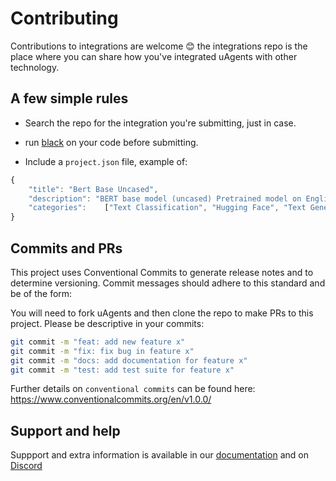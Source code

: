 # Contributing

Contributions to integrations are welcome 😊 the integrations repo is the place where you can share how you've integrated uAgents with other technology.

## A few simple rules

- Search the repo for the integration you're submitting, just in case.

- run [black](https://pypi.org/project/black/) on your code before submitting.

- Include a `project.json` file, example of:

```js
{
    "title": "Bert Base Uncased",
    "description": "BERT base model (uncased) Pretrained model on English language using a masked language modeling (MLM) objective.",
    "categories":    ["Text Classification", "Hugging Face", "Text Generation"]
}
```

## Commits and PRs

This project uses Conventional Commits to generate release notes and to determine versioning. Commit messages should adhere to this standard and be of the form:

You will need to fork uAgents and then clone the repo to make PRs to this project. Please be descriptive in your commits:

```bash
git commit -m "feat: add new feature x"
git commit -m "fix: fix bug in feature x"
git commit -m "docs: add documentation for feature x"
git commit -m "test: add test suite for feature x"
```

Further details on `conventional commits` can be found here: <https://www.conventionalcommits.org/en/v1.0.0/>


## Support and help

Suppport and extra information is available in our [documentation](https://fetch.ai/docs) and on [Discord](https://discord.com/invite/fetchai)